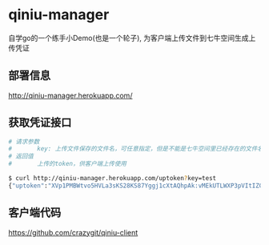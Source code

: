 # qiniu-manager

自学go的一个练手小Demo(也是一个轮子), 为客户端上传文件到七牛空间生成上传凭证

## 部署信息

<http://qiniu-manager.herokuapp.com/>

## 获取凭证接口

```bash
# 请求参数
#       key: 上传文件保存的文件名，可任意指定，但是不能是七牛空间里已经存在的文件名，目前不允许覆盖同名文件
# 返回值
#       上传的token，供客户端上传使用

$ curl http://qiniu-manager.herokuapp.com/uptoken?key=test
{"uptoken":"XVp1PMBWtvo5HVLa3sKS28KS87Yggj1cXtAQhpAk:vMEkUTLWXP3pVItIZGuj1SES_7w=:eyJzY29wZSI6ImJsb2ctYXNzZXQ6dGVzdCIsImRlYWRsaW5lIjoxNDQ1NjE5Nzc5LCJpbnNlcnRPbmx5IjoxfQ=="}
```

## 客户端代码

<https://github.com/crazygit/qiniu-client>

